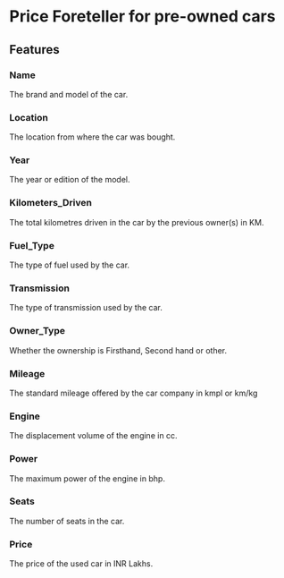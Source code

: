# Price Foreteller for pre-owned cars

## Features

### Name 
The brand and model of the car.

### Location 
The location from where the car was bought.

### Year 
The year or edition of the model.

### Kilometers_Driven 
The total kilometres driven in the car by the previous owner(s) in KM.

### Fuel_Type 
The type of fuel used by the car.

### Transmission 
The type of transmission used by the car.

### Owner_Type 
Whether the ownership is Firsthand, Second hand or other.

### Mileage 
The standard mileage offered by the car company in kmpl or km/kg

### Engine 
The displacement volume of the engine in cc.

### Power 
The maximum power of the engine in bhp.

### Seats 
The number of seats in the car.

### Price 
The price of the used car in INR Lakhs.
